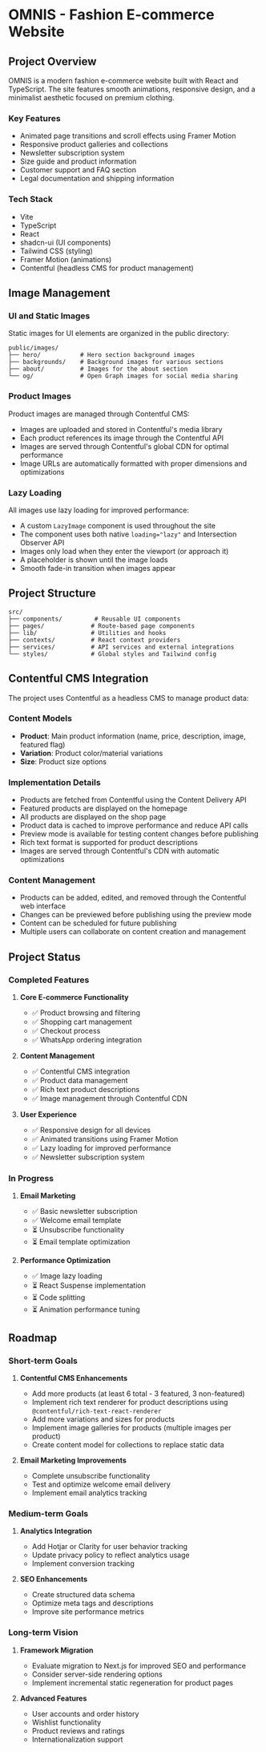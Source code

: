 # OMNIS - Fashion E-commerce Website

## Project Overview

OMNIS is a modern fashion e-commerce website built with React and TypeScript. The site features smooth animations, responsive design, and a minimalist aesthetic focused on premium clothing.

### Key Features

- Animated page transitions and scroll effects using Framer Motion
- Responsive product galleries and collections
- Newsletter subscription system
- Size guide and product information
- Customer support and FAQ section
- Legal documentation and shipping information

### Tech Stack

- Vite
- TypeScript
- React
- shadcn-ui (UI components)
- Tailwind CSS (styling)
- Framer Motion (animations)
- Contentful (headless CMS for product management)

## Image Management

### UI and Static Images

Static images for UI elements are organized in the public directory:

```
public/images/
├── hero/           # Hero section background images
├── backgrounds/    # Background images for various sections
├── about/          # Images for the about section
└── og/             # Open Graph images for social media sharing
```

### Product Images

Product images are managed through Contentful CMS:

- Images are uploaded and stored in Contentful's media library
- Each product references its image through the Contentful API
- Images are served through Contentful's global CDN for optimal performance
- Image URLs are automatically formatted with proper dimensions and optimizations

### Lazy Loading

All images use lazy loading for improved performance:

- A custom `LazyImage` component is used throughout the site
- The component uses both native `loading="lazy"` and Intersection Observer API
- Images only load when they enter the viewport (or approach it)
- A placeholder is shown until the image loads
- Smooth fade-in transition when images appear

## Project Structure

```
src/
├── components/         # Reusable UI components
├── pages/             # Route-based page components
├── lib/               # Utilities and hooks
├── contexts/          # React context providers
├── services/          # API services and external integrations
└── styles/            # Global styles and Tailwind config
```

## Contentful CMS Integration

The project uses Contentful as a headless CMS to manage product data:

### Content Models

- **Product**: Main product information (name, price, description, image, featured flag)
- **Variation**: Product color/material variations
- **Size**: Product size options

### Implementation Details

- Products are fetched from Contentful using the Content Delivery API
- Featured products are displayed on the homepage
- All products are displayed on the shop page
- Product data is cached to improve performance and reduce API calls
- Preview mode is available for testing content changes before publishing
- Rich text format is supported for product descriptions
- Images are served through Contentful's CDN with automatic optimizations

### Content Management

- Products can be added, edited, and removed through the Contentful web interface
- Changes can be previewed before publishing using the preview mode
- Content can be scheduled for future publishing
- Multiple users can collaborate on content creation and management

## Project Status

### Completed Features

1. **Core E-commerce Functionality**

   - ✅ Product browsing and filtering
   - ✅ Shopping cart management
   - ✅ Checkout process
   - ✅ WhatsApp ordering integration

2. **Content Management**

   - ✅ Contentful CMS integration
   - ✅ Product data management
   - ✅ Rich text product descriptions
   - ✅ Image management through Contentful CDN

3. **User Experience**
   - ✅ Responsive design for all devices
   - ✅ Animated transitions using Framer Motion
   - ✅ Lazy loading for improved performance
   - ✅ Newsletter subscription system

### In Progress

1. **Email Marketing**

   - ✅ Basic newsletter subscription
   - ✅ Welcome email template
   - ⏳ Unsubscribe functionality
   - ⏳ Email template optimization

2. **Performance Optimization**
   - ✅ Image lazy loading
   - ⏳ React Suspense implementation
   - ⏳ Code splitting
   - ⏳ Animation performance tuning

## Roadmap

### Short-term Goals

1. **Contentful CMS Enhancements**

   - Add more products (at least 6 total - 3 featured, 3 non-featured)
   - Implement rich text renderer for product descriptions using `@contentful/rich-text-react-renderer`
   - Add more variations and sizes for products
   - Implement image galleries for products (multiple images per product)
   - Create content model for collections to replace static data

2. **Email Marketing Improvements**
   - Complete unsubscribe functionality
   - Test and optimize welcome email delivery
   - Implement email analytics tracking

### Medium-term Goals

1. **Analytics Integration**

   - Add Hotjar or Clarity for user behavior tracking
   - Update privacy policy to reflect analytics usage
   - Implement conversion tracking

2. **SEO Enhancements**
   - Create structured data schema
   - Optimize meta tags and descriptions
   - Improve site performance metrics

### Long-term Vision

1. **Framework Migration**

   - Evaluate migration to Next.js for improved SEO and performance
   - Consider server-side rendering options
   - Implement incremental static regeneration for product pages

2. **Advanced Features**
   - User accounts and order history
   - Wishlist functionality
   - Product reviews and ratings
   - Internationalization support
